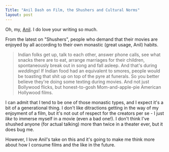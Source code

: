```yaml
---
Title: "Anil Dash on Film, the Shushers and Cultural Norms"
layout: post
---
```


Oh, my, [Anil](http://dashes.com/anil/). I do love your writing so much.

From the latest on "Shushers", people who demand that their movies are enjoyed by all according to their own monastic (great usage, Anil) habits.

>Indian folks get up, talk to each other, answer phone calls, see what snacks there are to eat, arrange marriages for their children, spontaneously break out in song and fall asleep. And that's during *weddings*! If Indian food had an equivalent to smores, people would be toasting that shit up on top of the pyre at funerals. So you better believe they're doing some texting during movies. And not just Bollywood flicks, but honest-to-gosh Mom-and-apple-pie American Hollywood films.

I can admit that I tend to be one of those monastic types, and I expect it's a bit of a generational thing. I don't like ditractions getting in the way of my enjoyment of a film, but it's not out of respect for the creators per se - I just *like* to immerse myself in a movie (even a bad one!). I don't think I've shushed anyone (for actual talking) more than twice in a theater ever, but it does bug me.

However, I love Anil's take on this and it's going to make me think more about how I consume films and the like in the future.
